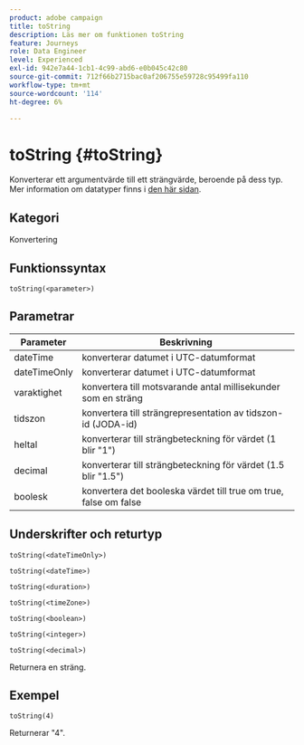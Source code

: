 ```yaml
---
product: adobe campaign
title: toString
description: Läs mer om funktionen toString
feature: Journeys
role: Data Engineer
level: Experienced
exl-id: 942e7a44-1cb1-4c99-abd6-e0b045c42c80
source-git-commit: 712f66b2715bac0af206755e59728c95499fa110
workflow-type: tm+mt
source-wordcount: '114'
ht-degree: 6%

---
```


# toString {#toString}

Konverterar ett argumentvärde till ett strängvärde, beroende på dess typ. Mer information om datatyper finns i [den här sidan](../expression/data-types.md).

## Kategori

Konvertering

## Funktionssyntax

`toString(<parameter>)`

## Parametrar

| Parameter | Beskrivning |
|--- |--- |
| dateTime | konverterar datumet i UTC-datumformat |
| dateTimeOnly | konverterar datumet i UTC-datumformat |
| varaktighet | konvertera till motsvarande antal millisekunder som en sträng |
| tidszon | konvertera till strängrepresentation av tidszon-id (JODA-id) |
| heltal | konverterar till strängbeteckning för värdet (1 blir &quot;1&quot;) |
| decimal | konverterar till strängbeteckning för värdet (1.5 blir &quot;1.5&quot;) |
| boolesk | konvertera det booleska värdet till true om true, false om false |

## Underskrifter och returtyp

`toString(<dateTimeOnly>)`

`toString(<dateTime>)`

`toString(<duration>)`

`toString(<timeZone>)`

`toString(<boolean>)`

`toString(<integer>)`

`toString(<decimal>)`

Returnera en sträng.

## Exempel

`toString(4)`

Returnerar &quot;4&quot;.
